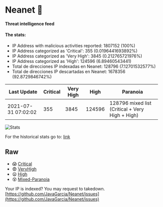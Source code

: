 # Neanet :hocho:
#### Threat intelligence feed
#### The stats:

- IP Address with malicious activities reported: 1807152 (100%)
- IP Address categorized as 'Critical':  355 (0.0196441693892%)
- IP Address categorized as 'Very High':  3845 (0.212765721976%)
- IP Address categorized as 'High':  124596 (6.89460543441)
- Total de direcciones IP indexadas en Neanet:  128796 (7.12701532577%)
- Total de direcciones IP descartadas en Neanet:  1678356 (92.8729846742%)

| Last Update | Critical | Very High | High | Paranoia |
| --- | --- | --- | --- | --- |
| 2021-07-31 07:02:02 | 355 | 3845 | 124596 | 128796 mixed list (Critical + Very High + High)|

![Stats](https://docs.google.com/spreadsheets/d/e/2PACX-1vSnaNMIXVabIpDJjufMlzH7poXnshF3mgd8Is1g9ytUEzVsP5my4Trn8f-xkoLLQ38xpL3HtmUexLo6/pubchart?oid=501124687&format=image)

For the historical stats go to: [link](/stats.csv)
## Raw
- :scream: [Critical](https://raw.githubusercontent.com/JavaGarcia/Neanet/master/blacklists/neanet_critical.txt)
- :fearful: [VeryHigh](https://raw.githubusercontent.com/JavaGarcia/Neanet/master/blacklists/neanet_veryHigh.txtt)
- :frowning: [High](https://raw.githubusercontent.com/JavaGarcia/Neanet/master/blacklists/neanet_high.txt)
- :dizzy_face: [Mixed-Paranoia](https://raw.githubusercontent.com/JavaGarcia/Neanet/master/blacklists/neanet_all.txt)


Your IP is indexed? You may request to takedown. [https://github.com/JavaGarcia/Neanet/issues](https://github.com/JavaGarcia/Neanet/issues)







































































































































































































































































































































































































































































































































































































































































































































































































































































































































































































































































































































































































































































































































































































































































































































































































































































































































































































































































































































































































































































































































































































































































































































































































































































































































































































































































































































































































































































































































































































































































































































































































































































































































































































































































































































































































































































































































































































































































































































































































































































































































































































































































































































































































































































































































































































































































































































































































































































































































































































































































































































































































































































































































































































































































































































































































































































































































































































































































































































































































































































































































































































































































































































































































































































































































































































































































































































































































































































































































































































































































































































































































































































































































































































































































































































































































































































































































































































































































































































































































































































































